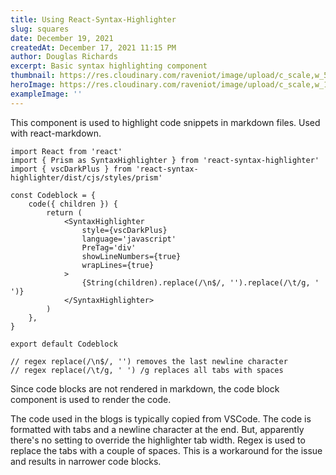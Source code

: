 ```yaml
---
title: Using React-Syntax-Highlighter
slug: squares
date: December 19, 2021
createdAt: December 17, 2021 11:15 PM
author: Douglas Richards
excerpt: Basic syntax highlighting component
thumbnail: https://res.cloudinary.com/raveniot/image/upload/c_scale,w_500/v1619638137/squares_pwjy6f.jpg
heroImage: https://res.cloudinary.com/raveniot/image/upload/c_scale,w_1000/v1619638137/squares_pwjy6f.jpg
exampleImage: ''
---
```


This component is used to highlight code snippets in markdown files. Used with react-markdown.

```
import React from 'react'
import { Prism as SyntaxHighlighter } from 'react-syntax-highlighter'
import { vscDarkPlus } from 'react-syntax-highlighter/dist/cjs/styles/prism'

const Codeblock = {
	code({ children }) {
		return (
			<SyntaxHighlighter
				style={vscDarkPlus}
				language='javascript'
				PreTag='div'
				showLineNumbers={true}
				wrapLines={true}
			>
				{String(children).replace(/\n$/, '').replace(/\t/g, '  ')}
			</SyntaxHighlighter>
		)
	},
}

export default Codeblock

// regex replace(/\n$/, '') removes the last newline character
// regex replace(/\t/g, ' ') /g replaces all tabs with spaces
```

Since code blocks are not rendered in markdown, the code block component is used to render the code.

The code used in the blogs is typically copied from VSCode. The code is formatted with tabs and a newline character at the end. But, apparently there's no setting to override the highlighter tab width. Regex is used to replace the tabs with a couple of spaces. This is a workaround for the issue and results in narrower code blocks.
